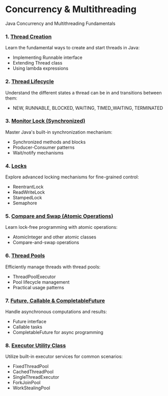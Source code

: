 # Concurrency & Multithreading
Java Concurrency and Multithreading Fundamentals

### 1. [Thread Creation](https://github.com/karan-shergill/concurrency101/blob/main/learning/src/main/java/learning/a_thread_creation/README.md)
Learn the fundamental ways to create and start threads in Java:
- Implementing Runnable interface
- Extending Thread class
- Using lambda expressions

### 2. [Thread Lifecycle](https://github.com/karan-shergill/concurrency101/blob/main/learning/src/main/java/learning/b_thread_lifecycle/README.md)
Understand the different states a thread can be in and transitions between them:
- NEW, RUNNABLE, BLOCKED, WAITING, TIMED_WAITING, TERMINATED

### 3. [Monitor Lock (Synchronized)](https://github.com/karan-shergill/concurrency101/blob/main/learning/src/main/java/learning/c_monitor_lock/README.md)
Master Java's built-in synchronization mechanism:
- Synchronized methods and blocks
- Producer-Consumer patterns
- Wait/notify mechanisms

### 4. [Locks](https://github.com/karan-shergill/concurrency101/blob/main/learning/src/main/java/learning/d_locks/README.md)
Explore advanced locking mechanisms for fine-grained control:
- ReentrantLock
- ReadWriteLock
- StampedLock
- Semaphore

### 5. [Compare and Swap (Atomic Operations)](https://github.com/karan-shergill/concurrency101/blob/main/learning/src/main/java/learning/e_compare_and_swap/README.md)
Learn lock-free programming with atomic operations:
- AtomicInteger and other atomic classes
- Compare-and-swap operations

### 6. [Thread Pools](https://github.com/karan-shergill/concurrency101/blob/main/learning/src/main/java/learning/f_thread_pools/README.md)
Efficiently manage threads with thread pools:
- ThreadPoolExecutor
- Pool lifecycle management
- Practical usage patterns

### 7. [Future, Callable & CompletableFuture](https://github.com/karan-shergill/concurrency101/blob/main/learning/src/main/java/learning/g_future_callable_completable_future/README.md)
Handle asynchronous computations and results:
- Future interface
- Callable tasks
- CompletableFuture for async programming

### 8. [Executor Utility Class](https://github.com/karan-shergill/concurrency101/blob/main/learning/src/main/java/learning/h_executor_utility_class/README.md)
Utilize built-in executor services for common scenarios:
- FixedThreadPool
- CachedThreadPool
- SingleThreadExecutor
- ForkJoinPool
- WorkStealingPool

